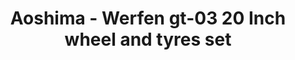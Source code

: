 ---
layout: product
title: "Aoshima - Werfen gt-03 20 Inch wheel and tyres set"
price: "TBA" 
desc: "N/A"
img_path: "/assets/img/AO43066.jpg"
brand: "N/A"
available: false
special_offer: false
new: false
soon: false
cat: "010000"
subcat: "013700"
subsubcat: "0N/A"
sifra: "AO43066"
popular: true
---